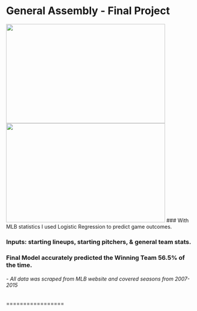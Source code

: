 # General Assembly - Final Project
<img src="https://s3.amazonaws.com/static-assets.generalassemb.ly/logos/generalassembly-open-graph.png" width="432" height="270" />
<img src="http://3.bp.blogspot.com/-XMsysEbA0lk/VbNVtfU5ViI/AAAAAAAAFng/ktxVtWwA_Lw/s1600/1280px-Major_League_Baseball.svg.png" width="432" height="270" />
### With MLB statistics I used Logistic Regression to predict game outcomes.

### Inputs: starting lineups, starting pitchers, & general team stats.

### Final Model accurately predicted the Winning Team 56.5% of the time.

###### - All data was scraped from MLB website and covered seasons from *2007-2015* 
=================
